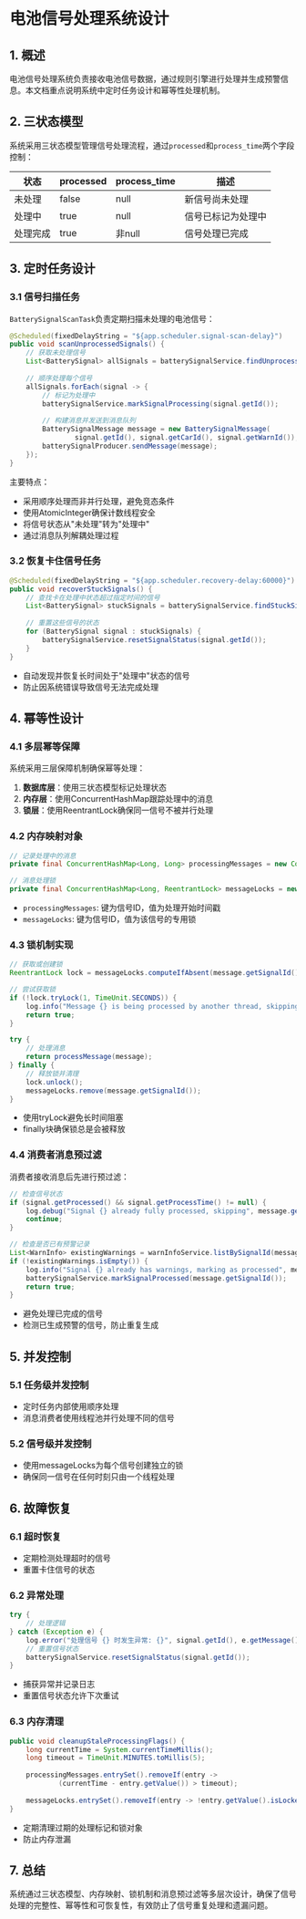 # 电池信号处理系统设计

## 1. 概述

电池信号处理系统负责接收电池信号数据，通过规则引擎进行处理并生成预警信息。本文档重点说明系统中定时任务设计和幂等性处理机制。

## 2. 三状态模型

系统采用三状态模型管理信号处理流程，通过`processed`和`process_time`两个字段控制：

| 状态 | processed | process_time | 描述 |
|------|-----------|--------------|------|
| 未处理 | false | null | 新信号尚未处理 |
| 处理中 | true | null | 信号已标记为处理中 |
| 处理完成 | true | 非null | 信号处理已完成 |

## 3. 定时任务设计

### 3.1 信号扫描任务

`BatterySignalScanTask`负责定期扫描未处理的电池信号：

```java
@Scheduled(fixedDelayString = "${app.scheduler.signal-scan-delay}")
public void scanUnprocessedSignals() {
    // 获取未处理信号
    List<BatterySignal> allSignals = batterySignalService.findUnprocessedSignals(batchSize);
    
    // 顺序处理每个信号
    allSignals.forEach(signal -> {
        // 标记为处理中
        batterySignalService.markSignalProcessing(signal.getId());
        
        // 构建消息并发送到消息队列
        BatterySignalMessage message = new BatterySignalMessage(
                signal.getId(), signal.getCarId(), signal.getWarnId());
        batterySignalProducer.sendMessage(message);
    });
}
```

主要特点：
- 采用顺序处理而非并行处理，避免竞态条件
- 使用AtomicInteger确保计数线程安全
- 将信号状态从"未处理"转为"处理中"
- 通过消息队列解耦处理过程

### 3.2 恢复卡住信号任务

```java
@Scheduled(fixedDelayString = "${app.scheduler.recovery-delay:60000}")
public void recoverStuckSignals() {
    // 查找卡在处理中状态超过指定时间的信号
    List<BatterySignal> stuckSignals = batterySignalService.findStuckSignals(5);
    
    // 重置这些信号的状态
    for (BatterySignal signal : stuckSignals) {
        batterySignalService.resetSignalStatus(signal.getId());
    }
}
```

- 自动发现并恢复长时间处于"处理中"状态的信号
- 防止因系统错误导致信号无法完成处理

## 4. 幂等性设计

### 4.1 多层幂等保障

系统采用三层保障机制确保幂等处理：

1. **数据库层**：使用三状态模型标记处理状态
2. **内存层**：使用ConcurrentHashMap跟踪处理中的消息
3. **锁层**：使用ReentrantLock确保同一信号不被并行处理

### 4.2 内存映射对象

```java
// 记录处理中的消息
private final ConcurrentHashMap<Long, Long> processingMessages = new ConcurrentHashMap<>();

// 消息处理锁
private final ConcurrentHashMap<Long, ReentrantLock> messageLocks = new ConcurrentHashMap<>();
```

- `processingMessages`: 键为信号ID，值为处理开始时间戳
- `messageLocks`: 键为信号ID，值为该信号的专用锁

### 4.3 锁机制实现

```java
// 获取或创建锁
ReentrantLock lock = messageLocks.computeIfAbsent(message.getSignalId(), k -> new ReentrantLock());

// 尝试获取锁
if (!lock.tryLock(1, TimeUnit.SECONDS)) {
    log.info("Message {} is being processed by another thread, skipping", message.getSignalId());
    return true;
}

try {
    // 处理消息
    return processMessage(message);
} finally {
    // 释放锁并清理
    lock.unlock();
    messageLocks.remove(message.getSignalId());
}
```

- 使用tryLock避免长时间阻塞
- finally块确保锁总是会被释放

### 4.4 消费者消息预过滤

消费者接收消息后先进行预过滤：

```java
// 检查信号状态
if (signal.getProcessed() && signal.getProcessTime() != null) {
    log.debug("Signal {} already fully processed, skipping", message.getSignalId());
    continue;
}

// 检查是否已有预警记录
List<WarnInfo> existingWarnings = warnInfoService.listBySignalId(message.getSignalId());
if (!existingWarnings.isEmpty()) {
    log.info("Signal {} already has warnings, marking as processed", message.getSignalId());
    batterySignalService.markSignalProcessed(message.getSignalId());
    return true;
}
```

- 避免处理已完成的信号
- 检测已生成预警的信号，防止重复生成

## 5. 并发控制

### 5.1 任务级并发控制

- 定时任务内部使用顺序处理
- 消息消费者使用线程池并行处理不同的信号

### 5.2 信号级并发控制

- 使用messageLocks为每个信号创建独立的锁
- 确保同一信号在任何时刻只由一个线程处理

## 6. 故障恢复

### 6.1 超时恢复

- 定期检测处理超时的信号
- 重置卡住信号的状态

### 6.2 异常处理

```java
try {
    // 处理逻辑
} catch (Exception e) {
    log.error("处理信号 {} 时发生异常: {}", signal.getId(), e.getMessage(), e);
    // 重置信号状态
    batterySignalService.resetSignalStatus(signal.getId());
}
```

- 捕获异常并记录日志
- 重置信号状态允许下次重试

### 6.3 内存清理

```java
public void cleanupStaleProcessingFlags() {
    long currentTime = System.currentTimeMillis();
    long timeout = TimeUnit.MINUTES.toMillis(5);
    
    processingMessages.entrySet().removeIf(entry -> 
            (currentTime - entry.getValue()) > timeout);
    
    messageLocks.entrySet().removeIf(entry -> !entry.getValue().isLocked());
}
```

- 定期清理过期的处理标记和锁对象
- 防止内存泄漏

## 7. 总结

系统通过三状态模型、内存映射、锁机制和消息预过滤等多层次设计，确保了信号处理的完整性、幂等性和可恢复性，有效防止了信号重复处理和遗漏问题。 